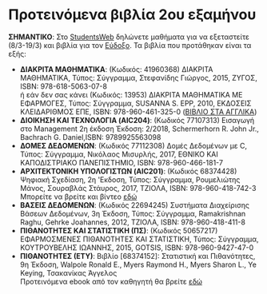 # Προτεινόμενα βιβλία 2ου εξαμήνου

**ΣΗΜΑΝΤΙΚΟ**: Στο [StudentsWeb](https://services.uom.gr/unistudent/) δηλώνετε μαθήματα για να εξεταστείτε (8/3-19/3) και βιβλία για τον [Εύδοξο](https://eudoxus.gr/). Τα βιβλία που προτάθηκαν είναι τα εξής:

* **ΔΙΑΚΡΙΤΑ ΜΑΘΗΜΑΤΙΚΑ**: (Κωδικός: 41960368) ΔΙΑΚΡΙΤΑ ΜΑΘΗΜΑΤΙΚΑ, Τύπος: Σύγγραμμα, Στεφανίδης Γιώργος, 2015, ΖΥΓΟΣ, ISBN: 978-618-5063-07-8  
ή εάν δεν σας κάνει 
(Κωδικός: 13953) ΔΙΑΚΡΙΤΑ ΜΑΘΗΜΑΤΙΚΑ ΜΕ ΕΦΑΡΜΟΓΕΣ, Τύπος: Σύγγραμμα, SUSANNA S. EPP, 2010, ΕΚΔΟΣΕΙΣ ΚΛΕΙΔΑΡΙΘΜΟΣ ΕΠΕ, ISBN: 978-960-461-325-0 ([ΒΙΒΛΙΟ ΣΤΑ ΑΓΓΛΙΚΑ](https://vulms.vu.edu.pk/Courses/MTH202/Downloads/2Discrete%20Mathematics%20with%20Applications%20by%20Susanna%20S.%20Epp%20-%204th%20Edition.pdf))  
* **ΔΙΟΙΚΗΣΗ ΚΑΙ ΤΕΧΝΟΛΟΓΙΑ (AIC204)**: (Κωδικός 77107313) Εισαγωγή στο Management 2η έκδοση Έκδοση: 2/2018, Schermerhorn R. John Jr., Bachrach G. Daniel,ISBN: 9789925563098  
* **ΔΟΜΕΣ ΔΕΔΟΜΕΝΩΝ**: (Κωδικός 77112308) Δομές Δεδομένων με C, Τύπος: Σύγγραμμα, Νικόλαος Μισυρλής, 2017, ΕΘΝΙΚΟ ΚΑΙ ΚΑΠΟΔΙΣΤΡΙΑΚΟ ΠΑΝΕΠΙΣΤΗΜΙΟ, ISBN: 978-960-466-181-7  
* **ΑΡΧΙΤΕΚΤΟΝΙΚΗ ΥΠΟΛΟΓΙΣΤΩΝ (AIC201)**: (Κωδικός 68374428) Ψηφιακή Σχεδίαση, 2η 'Εκδοση, Τύπος: Σύγγραμμα, Ρουμελιώτης Μάνος, Σουραβλάς Στάυρος, 2017, ΤΖΙΟΛΑ, ISBN: 978-960-418-742-3  
Μπορείτε να βρείτε και βίντεο [εδώ](http://opencourses.uom.gr/courses/efarmosmenhs-plhroforikhs/607-arxitektonikh-hlektronikon-ypologiston)
* **ΒΑΣΕΙΣ ΔΕΔΟΜΕΝΩΝ**: (Κωδικός 22694245) Συστήματα Διαχείρισης Βάσεων Δεδομένων, 3η Έκδοση, Τύπος: Σύγγραμμα, Ramakrishnan Raghu, Gehrke Joahannes, 2012, ΤΖΙΟΛΑ, ISBN: 978-960-418-411-8  
* **ΠΙΘΑΝΟΤΗΤΕΣ ΚΑΙ ΣΤΑΤΙΣΤΙΚΗ (ΠΣ)**: (Κωδικός 50657217) ΕΦΑΡΜΟΣΜΕΝΕΣ ΠΙΘΑΝΟΤΗΤΕΣ ΚΑΙ ΣΤΑΤΙΣΤΙΚΗ, Τύπος: Σύγγραμμα, ΚΟΥΤΡΟΥΒΕΛΗΣ ΙΩΑΝΝΗΣ, 2015, GOTSIS, ISBN: 978-960-9427-47-0  
* **ΠΙΘΑΝΟΤΗΤΕΣ (ΕΤΥ)**: Βιβλίο [68374152]: Στατιστική και Πιθανότητες, 9η Έκδοση, Walpole Ronald E., Myers Raymond H., Myers Sharon L., Ye Keying, Τσακανίκας Άγγελος  
Προτεινόμενα ebook από τον καθηγητή θα βρείτε [εδώ](https://repository.kallipos.gr/bitstream/11419/2810/5/final_h.pdf)  
